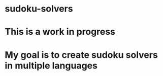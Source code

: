 # sudoku-solvers

# This is a work in progress

# My goal is to create sudoku solvers in multiple languages
